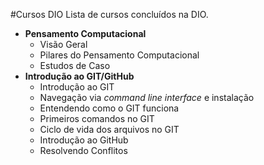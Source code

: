 #Cursos DIO
Lista de cursos concluídos na DIO.

- **Pensamento Computacional**
	- Visão Geral
	- Pilares do Pensamento Computacional
	- Estudos de Caso
- **Introdução ao GIT/GitHub**
	- Introdução ao GIT
	- Navegação via _command line interface_ e instalação
	- Entendendo como o GIT funciona
	- Primeiros comandos no GIT
	- Ciclo de vida dos arquivos no GIT
	- Introdução ao GitHub
	- Resolvendo Conflitos